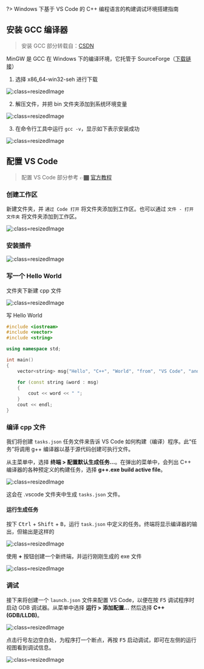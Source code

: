 ?> Windows 下基于 VS Code 的 C++ 编程语言的构建调试环境搭建指南

## 安装 GCC 编译器

>  安装 GCC 部分转载自：<a href="https://blog.csdn.net/u012278016/article/details/101101486" target="_blank">CSDN</a>

MinGW 是 GCC 在 Windows 下的编译环境，它托管于 SourceForge（<a href="https://sourceforge.net/projects/mingw-w64/files/" target="_blank">下载链接</a>）


1. 选择 x86_64-win32-seh 进行下载

![](_images/task-3-1.png ':class=resizedImage')

2. 解压文件，并把 bin 文件夹添加到系统环境变量

![](_images/task-3-2.png ':class=resizedImage')

3. 在命令行工具中运行 `gcc -v`，显示如下表示安装成功

![](_images/task-3-3.png ':class=resizedImage')


## 配置 VS Code

> 配置 VS Code 部分参考 👉🏿 <a href="https://code.visualstudio.com/docs/cpp/config-mingw" target="_blank">官方教程</a>

### 创建工作区
新建文件夹，并 `通过 Code 打开` 将文件夹添加到工作区。也可以通过 `文件 - 打开文件夹` 将文件夹添加到工作区。

![](_images/task-3-4.png ':class=resizedImage')

### 安装插件

![](_images/task-3-5.png ':class=resizedImage')

### 写一个 Hello World

文件夹下新建 cpp 文件

![](_images/task-3-6.png ':class=resizedImage')

写 Hello World

```cpp
#include <iostream>
#include <vector>
#include <string>

using namespace std;

int main()
{
    vector<string> msg{"Hello", "C++", "World", "from", "VS Code", "and the C++ extension!"};

    for (const string &word : msg)
    {
        cout << word << " ";
    }
    cout << endl;
}
```

### 编译 cpp 文件

我们将创建 `tasks.json` 任务文件来告诉 VS Code 如何构建（编译）程序。此“任务”将调用 g++ 编译器以基于源代码创建可执行文件。

从主菜单中，选择 **终端 > 配置默认生成任务...**。在弹出的菜单中，会列出 C++ 编译器的各种预定义的构建任务，选择 **g++.exe build active file**。

![](_images/task-3-7.png ':class=resizedImage')

这会在 .vscode 文件夹中生成 `tasks.json` 文件。

#### 运行生成任务

按下 <kbd>Ctrl</kbd> + <kbd>Shift</kbd> + <kbd>B</kbd>，运行 `task.json` 中定义的任务。终端将显示编译器的输出，但输出是这样的

![](_images/task-3-8.png ':class=resizedImage')

使用 **+** 按钮创建一个新终端，并运行刚刚生成的 exe 文件

![](_images/task-3-9.png ':class=resizedImage')

### 调试

接下来将创建一个 `launch.json` 文件来配置 VS Code，以便在按 <kbd>F5</kbd> 调试程序时启动 GDB 调试器。从菜单中选择 **运行 > 添加配置...** 然后选择 **C++ (GDB/LLDB)**。

![](_images/task-3-10.png ':class=resizedImage')

点击行号左边空白处，为程序打一个断点，再按 <kbd>F5</kbd> 启动调试，即可在左侧的运行视图看到调试信息。

![](_images/task-3-11.png ':class=resizedImage')